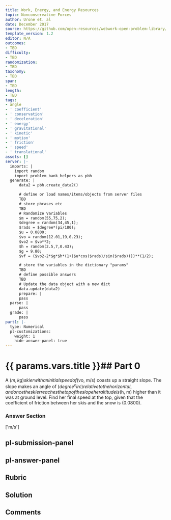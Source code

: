 ```yaml
---
title: Work, Energy, and Energy Resources
topic: Nonconservative Forces
author: Urone et. al
date: December 2017
source: https://github.com/open-resources/webwork-open-problem-library/tree/master/Contrib/BrockPhysics/College_Physics_Urone/7.Work_Energy_and_Energy_Resources/7-05.Nonconservative_Forces/NU_U17_07_05_001.pg
template_version: 1.2
editor: N/A
outcomes:
- TBD
difficulty:
- TBD
randomization:
- TBD
taxonomy:
- TBD
span:
- TBD
length:
- TBD
tags:
- angle
- ' coefficient'
- ' conservation'
- ' deceleration'
- ' energy'
- ' gravitational'
- ' kinetic'
- ' motion'
- ' friction'
- ' speed'
- ' translational'
assets: []
server: |-
  imports: |
    import random
    import problem_bank_helpers as pbh
  generate: |
      data2 = pbh.create_data2()

      # define or load names/items/objects from server files
      TBD
      # store phrases etc
      TBD
      # Randomize Variables
      $m = random(55,75,2);
      $degree = random(34,45,1);
      $rads = $degree*(pi/180);
      $u = 0.0800;
      $vo = random(12.01,19,0.23);
      $vo2 = $vo**2;
      $h = random(2.5,7,0.43);
      $g = 9.80;
      $vf = ($vo2-2*$g*$h*(1+($u*cos($rads)/sin($rads))))**(1/2);

      # store the variables in the dictionary "params"
      TBD
      # define possible answers
      TBD
      # Update the data object with a new dict
      data.update(data2)
      prepare: |
      pass
  parse: |
      pass
  grade: |
      pass
part1: |-
  type: Numerical
  pl-customizations:
    weight: 1
    hide-answer-panel: true
---
```


# {{ params.vars.title }}## Part 0 
A ($m, kg) skier with an initial speed of ($vo, m/s) coasts up a straight slope. The slope makes an angle of ($degree^circ) relative to the horizontal, and once the skier reaches the top of the slope her altitude is ($h, m) higher than it was at ground level. Find her final speed at the top, given that the coefficient of friction between her skis and the snow is (0.0800). 


### Answer Section 
['m/s']

## pl-submission-panel 


## pl-answer-panel 


## Rubric 


## Solution 


## Comments 


